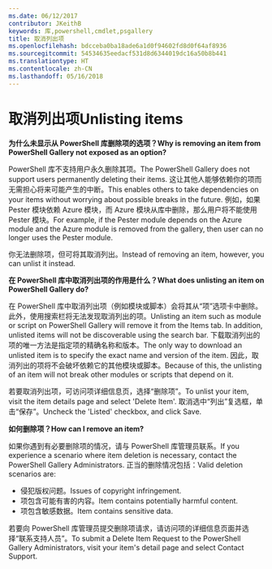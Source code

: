 ```yaml
---
ms.date: 06/12/2017
contributor: JKeithB
keywords: 库,powershell,cmdlet,psgallery
title: 取消列出项
ms.openlocfilehash: bdcceba0ba18ade6a1d0f94602fd8d0f64af8936
ms.sourcegitcommit: 54534635eedacf531d8d6344019dc16a50b8b441
ms.translationtype: HT
ms.contentlocale: zh-CN
ms.lasthandoff: 05/16/2018
---
```

# <a name="unlisting-items"></a><span data-ttu-id="47763-103">取消列出项</span><span class="sxs-lookup"><span data-stu-id="47763-103">Unlisting items</span></span>

<span data-ttu-id="47763-104">**为什么未显示从 PowerShell 库删除项的选项？**</span><span class="sxs-lookup"><span data-stu-id="47763-104">**Why is removing an item from PowerShell Gallery not exposed as an option?**</span></span>

<span data-ttu-id="47763-105">PowerShell 库不支持用户永久删除其项。</span><span class="sxs-lookup"><span data-stu-id="47763-105">The PowerShell Gallery does not support users permanently deleting their items.</span></span>
<span data-ttu-id="47763-106">这让其他人能够依赖你的项而无需担心将来可能产生的中断。</span><span class="sxs-lookup"><span data-stu-id="47763-106">This enables others to take dependencies on your items without worrying about possible breaks in the future.</span></span>
<span data-ttu-id="47763-107">例如，如果 Pester 模块依赖 Azure 模块，而 Azure 模块从库中删除，那么用户将不能使用 Pester 模块。</span><span class="sxs-lookup"><span data-stu-id="47763-107">For example, if the Pester module depends on the Azure module and the Azure module is removed from the gallery, then user can no longer uses the Pester module.</span></span>

<span data-ttu-id="47763-108">你无法删除项，但可将其取消列出。</span><span class="sxs-lookup"><span data-stu-id="47763-108">Instead of removing an item, however, you can unlist it instead.</span></span>

<span data-ttu-id="47763-109">**在 PowerShell 库中取消列出项的作用是什么？**</span><span class="sxs-lookup"><span data-stu-id="47763-109">**What does unlisting an item on PowerShell Gallery do?**</span></span>

<span data-ttu-id="47763-110">在 PowerShell 库中取消列出项（例如模块或脚本）会将其从“项”选项卡中删除。此外，使用搜索栏将无法发现取消列出的项。</span><span class="sxs-lookup"><span data-stu-id="47763-110">Unlisting an item such as module or script on PowerShell Gallery will remove it from the Items tab. In addition, unlisted items will not be discoverable using the search bar.</span></span>
<span data-ttu-id="47763-111">下载取消列出的项的唯一方法是指定项的精确名称和版本。</span><span class="sxs-lookup"><span data-stu-id="47763-111">The only way to download an unlisted item is to specify the exact name and version of the item.</span></span>
<span data-ttu-id="47763-112">因此，取消列出的项将不会破坏依赖它的其他模块或脚本。</span><span class="sxs-lookup"><span data-stu-id="47763-112">Because of this, the unlisting of an item will not break other modules or scripts that depend on it.</span></span>

<span data-ttu-id="47763-113">若要取消列出项，可访问项详细信息页，选择“删除项”。</span><span class="sxs-lookup"><span data-stu-id="47763-113">To unlist your item, visit the item details page and select 'Delete Item'.</span></span> <span data-ttu-id="47763-114">取消选中“列出”复选框，单击“保存”。</span><span class="sxs-lookup"><span data-stu-id="47763-114">Uncheck the 'Listed' checkbox, and click Save.</span></span>

<span data-ttu-id="47763-115">**如何删除项？**</span><span class="sxs-lookup"><span data-stu-id="47763-115">**How can I remove an item?**</span></span>

<span data-ttu-id="47763-116">如果你遇到有必要删除项的情况，请与 PowerShell 库管理员联系。</span><span class="sxs-lookup"><span data-stu-id="47763-116">If you experience a scenario where item deletion is necessary, contact the PowerShell Gallery Administrators.</span></span>
<span data-ttu-id="47763-117">正当的删除情况包括：</span><span class="sxs-lookup"><span data-stu-id="47763-117">Valid deletion scenarios are:</span></span>
- <span data-ttu-id="47763-118">侵犯版权问题。</span><span class="sxs-lookup"><span data-stu-id="47763-118">Issues of copyright infringement.</span></span>
- <span data-ttu-id="47763-119">项包含可能有害的内容。</span><span class="sxs-lookup"><span data-stu-id="47763-119">Item contains potentially harmful content.</span></span>
- <span data-ttu-id="47763-120">项包含敏感数据。</span><span class="sxs-lookup"><span data-stu-id="47763-120">Item contains sensitive data.</span></span>

<span data-ttu-id="47763-121">若要向 PowerShell 库管理员提交删除项请求，请访问项的详细信息页面并选择“联系支持人员”。</span><span class="sxs-lookup"><span data-stu-id="47763-121">To submit a Delete Item Request to the PowerShell Gallery Administrators, visit your item's detail page and select Contact Support.</span></span>